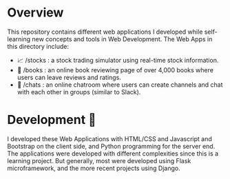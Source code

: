 # Overview

This repository contains different web applications I developed while self-learning new concepts and tools in Web Development. The Web Apps in this directory include:

  -  :chart_with_upwards_trend: /stocks  :  a stock trading simulator using real-time stock information.
  - :book: /books   :  an online book reviewing page of over 4,000 books where users can leave reviews and ratings.
  - :speech_balloon: /chats   :  an online chatroom where users can create channels and chat with each other in groups (similar to Slack). 


# Development :wrench:
I developed these Web Applications with HTML/CSS and Javascript and Bootstrap on the client side, and Python programming for the server end. The applications were developed with different complexities since this is a learning project. But generally, most were developed using Flask microframework, and the more recent projects using Django.
